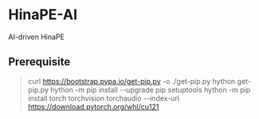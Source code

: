 # HinaPE-AI
AI-driven HinaPE

## Prerequisite
> curl https://bootstrap.pypa.io/get-pip.py -o ./get-pip.py
> hython get-pip.py
> hython -m pip install --upgrade pip setuptools
> hython -m pip install torch torchvision torchaudio --index-url https://download.pytorch.org/whl/cu121
